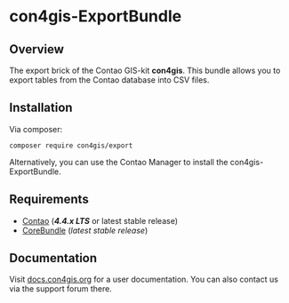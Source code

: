 # con4gis-ExportBundle
## Overview
The export brick of the Contao GIS-kit **con4gis**. This bundle allows you to export tables from the Contao database into CSV files.

## Installation
Via composer:
```
composer require con4gis/export
```
Alternatively, you can use the Contao Manager to install the con4gis-ExportBundle.

## Requirements
- [Contao](https://github.com/contao/core-bundle) (***4.4.x LTS*** or latest stable release)
- [CoreBundle](https://github.com/Kuestenschmiede/CoreBundle/releases) (*latest stable release*)

## Documentation
Visit [docs.con4gis.org](https://docs.con4gis.org) for a user documentation. You can also contact us via the support forum there.